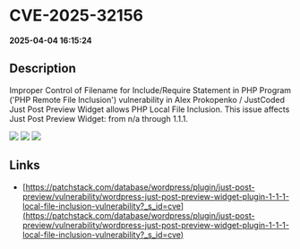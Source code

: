 # CVE-2025-32156

**2025-04-04 16:15:24**

## Description
Improper Control of Filename for Include/Require Statement in PHP Program ('PHP Remote File Inclusion') vulnerability in Alex Prokopenko / JustCoded Just Post Preview Widget allows PHP Local File Inclusion. This issue affects Just Post Preview Widget: from n/a through 1.1.1.

![](https://img.shields.io/static/v1?label=Score&message=7.5&color=red)
![](https://img.shields.io/static/v1?label=Severity&message=HIGH&color=red)
![](https://img.shields.io/static/v1?label=CWE&message=RFI&color=green)

## Links
- [https://patchstack.com/database/wordpress/plugin/just-post-preview/vulnerability/wordpress-just-post-preview-widget-plugin-1-1-1-local-file-inclusion-vulnerability?_s_id=cve](https://patchstack.com/database/wordpress/plugin/just-post-preview/vulnerability/wordpress-just-post-preview-widget-plugin-1-1-1-local-file-inclusion-vulnerability?_s_id=cve)
